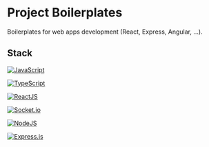 # Project Boilerplates

Boilerplates for web apps development (React, Express, Angular, ...).

## Stack

[![JavaScript](https://img.shields.io/badge/JavaScript-F7DF1E?style=for-the-badge&logo=javascript&logoColor=black)](https://developer.mozilla.org/en-US/docs/Web/JavaScript)

[![TypeScript](https://img.shields.io/badge/TypeScript-007ACC?style=for-the-badge&logo=typescript&logoColor=white)](https://www.typescriptlang.org/)

[![ReactJS](https://img.shields.io/badge/React-20232A?style=for-the-badge&logo=react&logoColor=61DAFB)](https://react.dev/)

[![Socket.io](https://img.shields.io/badge/Socket.io-black?style=for-the-badge&logo=socket.io&badgeColor=010101)](https://socket.io/)

[![NodeJS](https://img.shields.io/badge/node.js-6DA55F?style=for-the-badge&logo=node.js&logoColor=white)](https://nodejs.org/en)

[![Express.js](https://img.shields.io/badge/express.js-%23404d59.svg?style=for-the-badge&logo=express&logoColor=%2361DAFB)](https://expressjs.com/)

